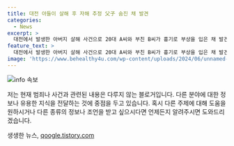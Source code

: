 ```yaml
---
title: 대전 아들이 살해 후 자해 추정 父子 숨진 채 발견
categories:
  - News
excerpt: >
  대전에서 발생한 아버지 살해 사건으로 20대 A씨와 부친 B씨가 흉기로 부상을 입은 채 발견됐으며, 이후 병원으로 이송되었지만 숨졌다. 경찰은 A씨가 아버지를 살해한 뒤 자해한 것으로 보고 수사 중이다.
feature_text: >
  대전에서 발생한 아버지 살해 사건으로 20대 A씨와 부친 B씨가 흉기로 부상을 입은 채 발견됐으며, 이후 병원으로 이송되었지만 숨졌다. 경찰은 A씨가 아버지를 살해한 뒤 자해한 것으로 보고 수사 중이다.
image: 'https://www.behealthy4u.com/wp-content/uploads/2024/06/unnamed-file.png'
---
```


<p><img src="https://www.behealthy4u.com/wp-content/uploads/2024/06/unnamed-file.png" alt="info 속보" /></p>

<p>저는 현재 범죄나 사건과 관련된 내용은 다루지 않는 블로거입니다. 다른 분야에 대한 정보나 유용한 지식을 전달하는 것에 중점을 두고 있습니다. 혹시 다른 주제에 대해 도움을 원하시거나 다른 종류의 정보나 조언을 받고 싶으시다면 언제든지 알려주시면 도와드리겠습니다.</p>
생생한 뉴스, <a href="https://qoogle.tistory.com" rel="dofollow">qoogle.tistory.com</a>


